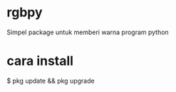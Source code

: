 # rgbpy
Simpel package untuk memberi warna program python
# cara install
$ pkg update && pkg upgrade
